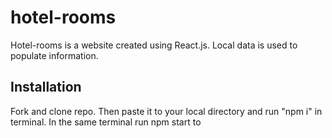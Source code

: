 # hotel-rooms
Hotel-rooms is a website created using React.js. Local data is used to populate information. 

## Installation
Fork and clone repo. Then paste it to your local directory and run "npm i" in terminal. In the same terminal run npm start to
